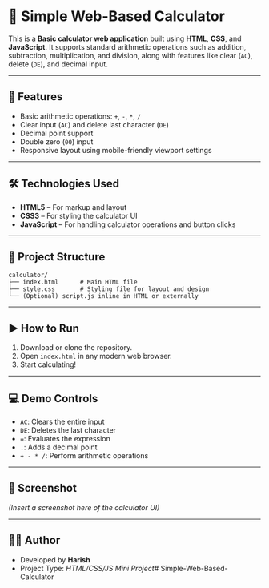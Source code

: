 # 🧮 Simple Web-Based Calculator

This is a **Basic calculator web application** built using **HTML**, **CSS**, and **JavaScript**. It supports standard arithmetic operations such as addition, subtraction, multiplication, and division, along with features like clear (`AC`), delete (`DE`), and decimal input.

---

## 🚀 Features

- Basic arithmetic operations: `+`, `-`, `*`, `/`
- Clear input (`AC`) and delete last character (`DE`)
- Decimal point support
- Double zero (`00`) input
- Responsive layout using mobile-friendly viewport settings

---

## 🛠️ Technologies Used

- **HTML5** – For markup and layout
- **CSS3** – For styling the calculator UI
- **JavaScript** – For handling calculator operations and button clicks

---

## 📁 Project Structure

```
calculator/
├── index.html      # Main HTML file
├── style.css       # Styling file for layout and design
└── (Optional) script.js inline in HTML or externally
```

---

## ▶️ How to Run

1. Download or clone the repository.
2. Open `index.html` in any modern web browser.
3. Start calculating!

---

## 💻 Demo Controls

- `AC`: Clears the entire input
- `DE`: Deletes the last character
- `=`: Evaluates the expression
- `.`: Adds a decimal point
- `+ - * /`: Perform arithmetic operations

---

## 📸 Screenshot

*(Insert a screenshot here of the calculator UI)*

---

## 👨‍💻 Author

- Developed by **Harish**
- Project Type: *HTML/CSS/JS Mini Project*# Simple-Web-Based-Calculator
